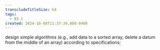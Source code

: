 ```yaml
---
transcludeTitleSize: h4
tags:
  - B3.1
created: 2024-10-08T11:37:39.000-0400
---
```

design simple algorithms (e.g., add data to a sorted array, delete a datum from the middle of an array) according to specifications;